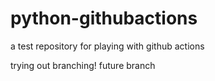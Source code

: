# python-githubactions
a test repository for playing with github actions

trying out branching!
future branch
